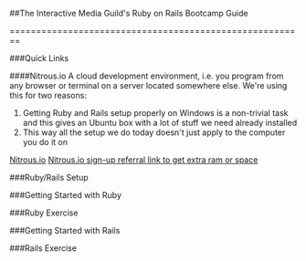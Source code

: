 ##The Interactive Media Guild's Ruby on Rails Bootcamp Guide

========================================================

###Quick Links

####Nitrous.io
A cloud development environment, i.e. you program from any browser or terminal on a server located somewhere else. We're using this for two reasons:

1. Getting Ruby and Rails setup properly on Windows is a non-trivial task and this gives an Ubuntu box with a lot of stuff we need already installed 
2. This way all the setup we do today doesn't just apply to the computer you do it on 

[Nitrous.io](https://www.nitrous.io)
[Nitrous.io sign-up referral link to get extra ram or space](https://www.nitrous.io/join/qC8ddqET1Ak)

###Ruby/Rails Setup

###Getting Started with Ruby

###Ruby Exercise

###Getting Started with Rails

###Rails Exercise